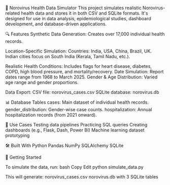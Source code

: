 🦠 Norovirus Health Data Simulator
This project simulates realistic Norovirus-related health data and stores it in both CSV and SQLite formats. It's designed for use in data analysis, epidemiological studies, dashboard development, and database-driven applications.

🔍 Features
Synthetic Data Generation: Creates over 17,000 individual health records.

Location-Specific Simulation:
Countries: India, USA, China, Brazil, UK.
Indian cities focus on South India (Kerala, Tamil Nadu, etc.).

Realistic Health Conditions:
Includes flags for heart disease, diabetes, COPD, high blood pressure, and mortality/recovery.
Date Simulation: Report dates range from 1968 to March 2025.
Gender & Age Distribution: Varied age range and gender proportions.

Data Export:
CSV file: norovirus_cases.csv
SQLite database: norovirus.db

📊 Database Tables
cases: Main dataset of individual health records.
gender_distribution: Gender-wise case counts.
hospitalization: Annual hospitalization records (from 2021 onward).

🧪 Use Cases
Testing data pipelines
Practicing SQL queries
Creating dashboards (e.g., Flask, Dash, Power BI)
Machine learning dataset prototyping

🛠️ Built With
Python
Pandas
NumPy
SQLAlchemy
SQLite

🚀 Getting Started

To simulate the data, run:
bash
Copy
Edit
python simulate_data.py

This will generate:
norovirus_cases.csv
norovirus.db with 3 SQLite tables
